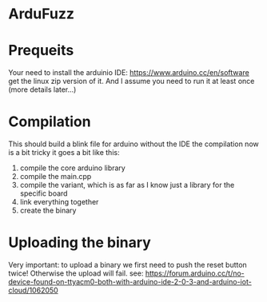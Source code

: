 # ArduFuzz
# Prequeits 
Your need to install the arduinio IDE: 
https://www.arduino.cc/en/software
get the linux zip version of it. And I assume you need to run it at least once (more details later...)

# Compilation
This should build a blink file for arduino without the IDE the compilation now is a bit tricky it goes a bit like this:
1. compile the core arduino library
1. compile the main.cpp
1. compile the variant, which is as far as I know just a library for the specific board
1. link everything together
1. create the binary 

# Uploading the binary
Very important: to upload a binary we first need to push the reset button twice!
Otherwise the upload will fail. 
see: https://forum.arduino.cc/t/no-device-found-on-ttyacm0-both-with-arduino-ide-2-0-3-and-arduino-iot-cloud/1062050
